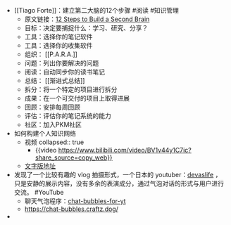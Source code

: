 - [[Tiago Forte]]：建立第二大脑的12个步骤 #阅读 #知识管理
	- 原文链接：[12 Steps to Build a Second Brain](https://fortelabs.co/blog/12-steps-to-build-a-second-brain/)
	- 目标：决定要捕捉什么：学习、研究、分享？
	- 工具：选择你的笔记软件
	- 工具：选择你的收集软件
	- 组织： [[P.A.R.A.]]
	- 问题：列出你要解决的问题
	- 阅读：自动同步你的读书笔记
	- 总结： [[渐进式总结]]
	- 拆分：将一个特定的项目进行拆分
	- 成果：在一个可交付的项目上取得进展
	- 回顾：安排每周回顾
	- 评估：评估你的笔记系统的能力
	- 社区：加入PKM社区
- 如何构建个人知识网络
	- 视频
	  collapsed:: true
		- {{video https://www.bilibili.com/video/BV1v44y1C7ic?share_source=copy_web}}
	- [文字版地址](https://tender-decimal-52a.notion.site/4d6f7bb450c84fbb8ba3e6d15776a272)
- 发现了一个比较有趣的 vlog 拍摄形式，一个日本的 youtuber：[devaslife](https://www.youtube.com/c/devaslife) ，只是安静的展示内容，没有多余的表演成分，通过气泡对话的形式与用户进行交流。 #YouTube
	- 聊天气泡程序：[chat-bubbles-for-yt](https://github.com/craftzdog/chat-bubbles-for-yt)
	- https://chat-bubbles.craftz.dog/
-